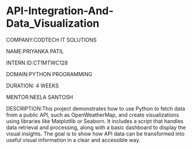 # API-Integration-And-Data_Visualization
COMPANY:CODTECH IT SOLUTIONS

NAME:PRIYANKA PATIL

INTERN ID:CT1MTWC128

DOMAIN:PYTHON PROGRAMMING

DURATION: 4 WEEKS

MENTOR:NEELA SANTOSH

DESCRIPTION:This project demonstrates how to use Python to fetch data from a public API, such as OpenWeatherMap, and create visualizations using libraries like Matplotlib or Seaborn. It includes a script that handles data retrieval and processing, along with a basic dashboard to display the visual insights. The goal is to show how API data can be transformed into useful visual information in a clear and accessible way.

